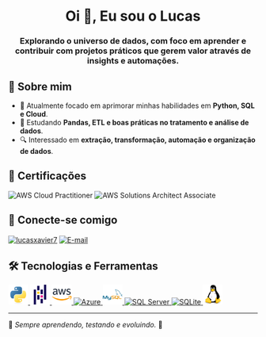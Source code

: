<h1 align="center">Oi 👋, Eu sou o Lucas</h1>
<h3 align="center">Explorando o universo de dados, com foco em aprender e contribuir com projetos práticos que gerem valor através de insights e automações.</h3>

## 🚀 Sobre mim
- 🎯 Atualmente focado em aprimorar minhas habilidades em **Python, SQL e Cloud**.  
- 🌱 Estudando **Pandas, ETL e boas práticas no tratamento e análise de dados**.  
- 🔍 Interessado em **extração, transformação, automação e organização de dados**.   

## 📜 Certificações

<p align="left">
  <img src="https://d1.awsstatic.com/certification/badges/AWS-Certified-Solutions-Architect-Associate_badge_150x150.e359ae4a6d4d82c3e31d4f9104c8d389b56a2423.png" alt="AWS Cloud Practitioner" width="100" title="AWS Certified Cloud Practitioner" />
  <img src="https://d1.awsstatic.com/certification/badges/AWS-Certified-Cloud-Practitioner_badge_150x150.17da917fbddc5383838d9f8209d2030c8d99f31e.png" alt="AWS Solutions Architect Associate" width="100" title="AWS Certified Solutions Architect – Associate" />
</p>

## 📡 Conecte-se comigo
<p align="left">
<a href="https://linkedin.com/in/lucasxavier7" target="_blank"><img align="center" src="https://raw.githubusercontent.com/rahuldkjain/github-profile-readme-generator/master/src/images/icons/Social/linked-in-alt.svg" alt="lucasxavier7" height="30" width="40" /></a>
<a href="mailto:lucas.xavier.b7@gmail.com" target="_blank"><img align="center" src="https://img.icons8.com/color/48/000000/apple-mail.png" alt="E-mail" height="45" width="45" />
</a>
</p>

## 🛠️ Tecnologias e Ferramentas
<p align="left">
  <a href="https://www.python.org" target="_blank" rel="noreferrer">
    <img src="https://raw.githubusercontent.com/devicons/devicon/master/icons/python/python-original.svg" alt="Python" width="40" height="40"/>
  </a>
  <a href="https://pandas.pydata.org/" target="_blank" rel="noreferrer">
    <img src="https://raw.githubusercontent.com/devicons/devicon/2ae2a900d2f041da66e950e4d48052658d850630/icons/pandas/pandas-original.svg" alt="Pandas" width="40" height="40"/>
  </a>
  <a href="https://aws.amazon.com" target="_blank" rel="noreferrer">
    <img src="https://raw.githubusercontent.com/devicons/devicon/master/icons/amazonwebservices/amazonwebservices-original-wordmark.svg" alt="AWS" width="40" height="40"/>
  </a>
  <a href="https://azure.microsoft.com/en-in/" target="_blank" rel="noreferrer">
    <img src="https://www.vectorlogo.zone/logos/microsoft_azure/microsoft_azure-icon.svg" alt="Azure" width="40" height="40"/>
  </a>
  <a href="https://www.mysql.com/" target="_blank" rel="noreferrer">
    <img src="https://raw.githubusercontent.com/devicons/devicon/master/icons/mysql/mysql-original-wordmark.svg" alt="MySQL" width="40" height="40"/>
  </a>
  <a href="https://www.microsoft.com/en-us/sql-server" target="_blank" rel="noreferrer">
    <img src="https://www.svgrepo.com/show/303229/microsoft-sql-server-logo.svg" alt="SQL Server" width="40" height="40"/>
  </a>
  <a href="https://www.sqlite.org/" target="_blank" rel="noreferrer">
    <img src="https://www.vectorlogo.zone/logos/sqlite/sqlite-icon.svg" alt="SQLite" width="40" height="40"/>
  </a>
  <a href="https://www.linux.org/" target="_blank" rel="noreferrer">
    <img src="https://raw.githubusercontent.com/devicons/devicon/master/icons/linux/linux-original.svg" alt="Linux" width="40" height="40"/>
  </a>
</p>

---

📌 *Sempre aprendendo, testando e evoluindo.* 🚀
